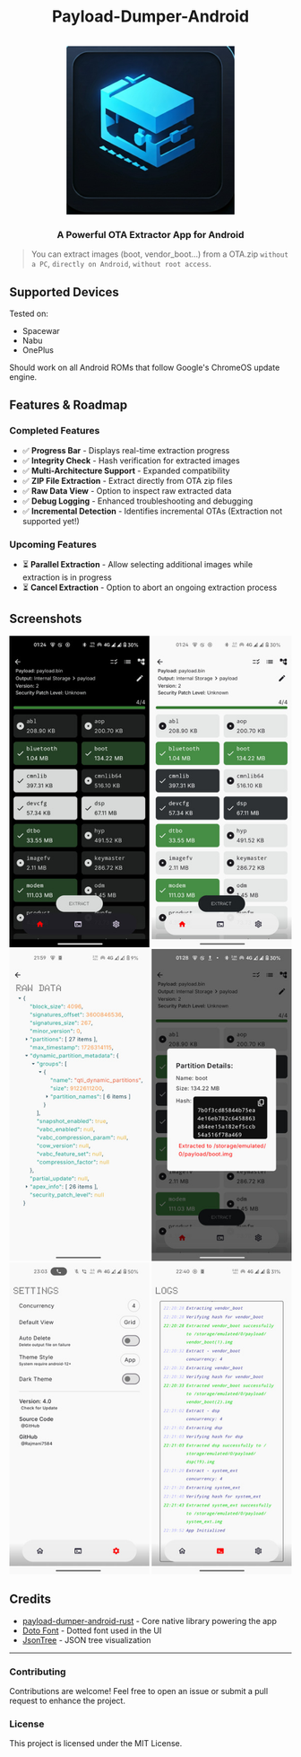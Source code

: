 <div align="center">

# Payload-Dumper-Android
<br/>
<img height="300px" src="./app/src/main/ic_launcher-playstore.png" alt="Launcher Icon"/>

### A Powerful OTA Extractor App for Android

</div>

> You can extract images (boot, vendor_boot...) from a OTA.zip `without a PC`, `directly on Android`, `without root access`.

## Supported Devices
Tested on:
- Spacewar
- Nabu
- OnePlus

Should work on all Android ROMs that follow Google's ChromeOS update engine.

## Features & Roadmap

### Completed Features
- ✅ **Progress Bar** - Displays real-time extraction progress
- ✅ **Integrity Check** - Hash verification for extracted images
- ✅ **Multi-Architecture Support** - Expanded compatibility
- ✅ **ZIP File Extraction** - Extract directly from OTA zip files
- ✅ **Raw Data View** - Option to inspect raw extracted data
- ✅ **Debug Logging** - Enhanced troubleshooting and debugging
- ✅ **Incremental Detection** - Identifies incremental OTAs (Extraction not supported yet!)

### Upcoming Features
- ⏳ **Parallel Extraction** - Allow selecting additional images while extraction is in progress
- ⏳ **Cancel Extraction** - Option to abort an ongoing extraction process


## Screenshots
<p align="center">
  <img src="screenshots/screenshot_1.jpg" width="250px"/>
  <img src="screenshots/screenshot_2.jpg" width="250px"/>
  <img src="screenshots/screenshot_3.jpg" width="250px"/>
  <img src="screenshots/screenshot_4.jpg" width="250px"/>
  <img src="screenshots/screenshot_5.jpg" width="250px"/>
  <img src="screenshots/screenshot_6.jpg" width="250px"/>
</p>

## Credits
- [payload-dumper-android-rust](https://github.com/rajmani7584/payload-dumper-android-rust) - Core native library powering the app
- [Doto Font](https://fonts.google.com/specimen/Doto) - Dotted font used in the UI
- [JsonTree](https://github.com/snappdevelopment/JsonTree) - JSON tree visualization

---
### Contributing
Contributions are welcome! Feel free to open an issue or submit a pull request to enhance the project.

### License
This project is licensed under the MIT License.


